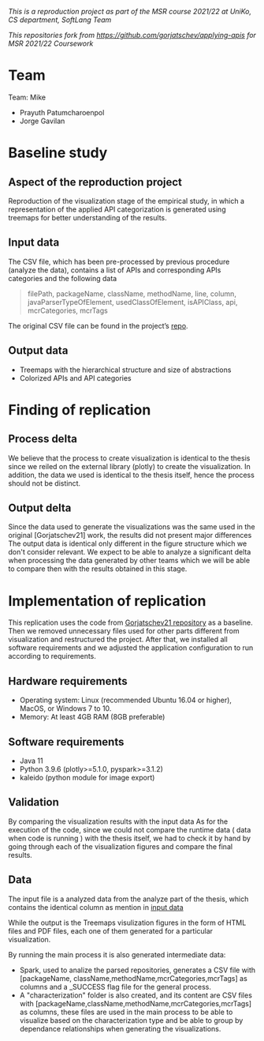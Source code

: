 *This is a reproduction project as part of the MSR course 2021/22 at UniKo, CS department, SoftLang Team*

*This repositories fork from https://github.com/gorjatschev/applying-apis for MSR 2021/22 Coursework*

# Team
Team: Mike
* Prayuth Patumcharoenpol
* Jorge Gavilan

# Baseline study

## Aspect of the reproduction project
Reproduction of the visualization stage of the empirical study,  in which a representation of the applied API categorization is generated using treemaps for better understanding of the results.

## Input data
The CSV file, which has been pre-processed by previous procedure (analyze the data), contains a list of APIs and corresponding APIs categories and the following data
 > filePath, packageName, className, methodName, line, column, javaParserTypeOfElement, usedClassOfElement, isAPIClass, api, mcrCategories, mcrTags
 
The original CSV file can be found in the project’s [repo](https://github.com/gorjatschev/applying-apis/tree/main/output).



## Output data
* Treemaps with the hierarchical structure and size of abstractions
* Colorized APIs and API categories

# Finding of replication

## Process delta

We believe that the process to create visualization is identical to the thesis since we reiled on the external library (plotly) to create the visualization. In addition, the data we used is identical to the thesis itself, hence the process should not be distinct.

## Output delta

Since the data used to generate the visualizations was the same used in the original [Gorjatschev21] work, the results did not present major differences
The output data is identical only different in the figure structure which we don't consider relevant.
We expect to be able to analyze a significant delta when processing the data generated by other teams which we will be able to compare then with the results obtained in this stage.


# Implementation of replication

This replication uses the code from [Gorjatschev21 repository](https://github.com/gorjatschev/applying-apis) as a baseline. Then we removed unnecessary files used for other parts different from visualization and restructured the project. After that, we installed all software requirements and we adjusted the application configuration to run according to requirements.

## Hardware requirements
* Operating system: Linux (recommended Ubuntu 16.04 or higher), MacOS, or Windows 7 to 10.
* Memory: At least 4GB RAM (8GB preferable)

## Software requirements
* Java 11 
* Python 3.9.6 (plotly>=5.1.0, pyspark>=3.1.2)
* kaleido (python module for image export)

## Validation
By comparing the visualization results with the input data 
As for the execution of the code, since we could not compare the runtime data ( data when code is running ) with the thesis itself, we had to check it by hand by going through each of the visualization figures and compare the final results.


## Data
The input file is a analyzed data from the analyze part of the thesis, which contains the identical column as mention in [input data](#input-data)

 
While the output is the Treemaps visulization figures in the form of HTML files and PDF files, each one of them generated for a particular visualization.

By running the main process it is also generated intermediate data:
* Spark, used to analize the parsed repositories, generates a CSV file with [packageName, className,methodName,mcrCategories,mcrTags] as columns and a _SUCCESS flag file for the general process.
* A "characterization" folder is also created, and its content are CSV files with [packageName,className,methodName,mcrCategories,mcrTags] as columns, these files are used in the main process to be able to visualize based on the characterization type and be able to group by dependance relationships when generating the visualizations.




